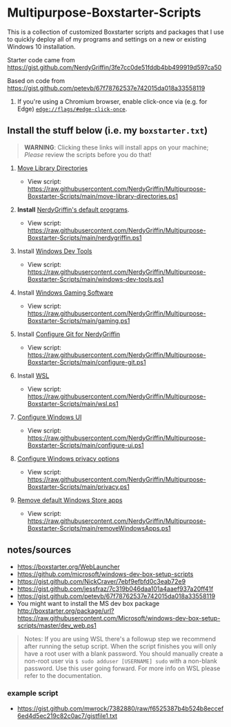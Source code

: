 # Multipurpose-Boxstarter-Scripts

This is a collection of customized Boxstarter scripts and packages that I use to quickly deploy all of my programs and settings on a new or existing Windows 10 installation.

Starter code came from <https://gist.github.com/NerdyGriffin/3fe7cc0de51fddb4bb499919d597ca50>

Based on code from <https://gist.github.com/petevb/67f78762537e742015da018a33558119>

1. If you're using a Chromium browser, enable click-once via (e.g. for Edge) [`edge://flags/#edge-click-once`](edge://flags/#edge-click-once).

## Install the stuff below (i.e. my `boxstarter.txt`)

> **WARNING**: Clicking these links will install apps on your machine; _Please_ review the scripts before you do that!

1. [Move Library Directories](https://boxstarter.org/package/nr/url?https://raw.githubusercontent.com/NerdyGriffin/Multipurpose-Boxstarter-Scripts/main/move-library-directories.ps1)

   - View script: <https://raw.githubusercontent.com/NerdyGriffin/Multipurpose-Boxstarter-Scripts/main/move-library-directories.ps1>

2. **Install** [NerdyGriffin's default programs](https://boxstarter.org/package/nr/url?https://raw.githubusercontent.com/NerdyGriffin/Multipurpose-Boxstarter-Scripts/main/nerdygriffin.ps1).

   - View script: <https://raw.githubusercontent.com/NerdyGriffin/Multipurpose-Boxstarter-Scripts/main/nerdygriffin.ps1>

3. Install [Windows Dev Tools](https://boxstarter.org/package/nr/url?https://raw.githubusercontent.com/NerdyGriffin/Multipurpose-Boxstarter-Scripts/main/windows-dev-tools.ps1)

   - View script: <https://raw.githubusercontent.com/NerdyGriffin/Multipurpose-Boxstarter-Scripts/main/windows-dev-tools.ps1>

4. Install [Windows Gaming Software](https://boxstarter.org/package/nr/url?https://raw.githubusercontent.com/NerdyGriffin/Multipurpose-Boxstarter-Scripts/main/gaming.ps1)

   - View script: <https://raw.githubusercontent.com/NerdyGriffin/Multipurpose-Boxstarter-Scripts/main/gaming.ps1>

5. Install [Configure Git for NerdyGriffin](https://boxstarter.org/package/nr/url?https://raw.githubusercontent.com/NerdyGriffin/Multipurpose-Boxstarter-Scripts/main/configure-git.ps1)

   - View script: <https://raw.githubusercontent.com/NerdyGriffin/Multipurpose-Boxstarter-Scripts/main/configure-git.ps1>

6. Install [WSL](https://boxstarter.org/package/nr/url?https://raw.githubusercontent.com/NerdyGriffin/Multipurpose-Boxstarter-Scripts/main/wsl.ps1)

   - View script: <https://raw.githubusercontent.com/NerdyGriffin/Multipurpose-Boxstarter-Scripts/main/wsl.ps1>

7. [Configure Windows UI](https://boxstarter.org/package/nr/url?https://raw.githubusercontent.com/NerdyGriffin/Multipurpose-Boxstarter-Scripts/main/configure-ui.ps1)

   - View script: <https://raw.githubusercontent.com/NerdyGriffin/Multipurpose-Boxstarter-Scripts/main/configure-ui.ps1>

8. [Configure Windows privacy options](https://boxstarter.org/package/nr/url?https://raw.githubusercontent.com/NerdyGriffin/Multipurpose-Boxstarter-Scripts/main/privacy.ps1)

   - View script: <https://raw.githubusercontent.com/NerdyGriffin/Multipurpose-Boxstarter-Scripts/main/privacy.ps1>

9. [Remove default Windows Store apps](https://boxstarter.org/package/nr/url?https://raw.githubusercontent.com/NerdyGriffin/Multipurpose-Boxstarter-Scripts/main/removeWindowsApps.ps1)

   - View script: <https://raw.githubusercontent.com/NerdyGriffin/Multipurpose-Boxstarter-Scripts/main/removeWindowsApps.ps1>

## notes/sources

- <https://boxstarter.org/WebLauncher>
- <https://github.com/microsoft/windows-dev-box-setup-scripts>
- <https://gist.github.com/NickCraver/7ebf9efbfd0c3eab72e9>
- <https://gist.github.com/jessfraz/7c319b046daa101a4aaef937a20ff41f>
- <https://gist.github.com/petevb/67f78762537e742015da018a33558119>
- You might want to install the MS dev box package
  <http://boxstarter.org/package/url?https://raw.githubusercontent.com/Microsoft/windows-dev-box-setup-scripts/master/dev_web.ps1>

> Notes:
> If you are using WSL there's a followup step we recommend after running the setup script. When the script finishes you will only have a root user with a blank password. You should manually create a non-root user via `$ sudo adduser [USERNAME] sudo` with a non-blank password. Use this user going forward. For more info on WSL please refer to the documentation.

### example script

- <https://gist.github.com/mwrock/7382880/raw/f6525387b4b524b8eccef6ed4d5ec219c82c0ac7/gistfile1.txt>

